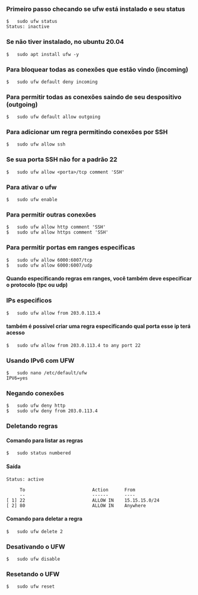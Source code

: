 ### Primeiro passo checando se ufw está instalado e seu status

```
$   sudo ufw status
Status: inactive
```

### Se não tiver instalado, no ubuntu 20.04

```
$   sudo apt install ufw -y
```

### Para bloquear todas as conexões que estão vindo (incoming)

```
$   sudo ufw default deny incoming
```

### Para permitir todas as conexões saindo de seu despositivo (outgoing)

```
$   sudo ufw default allow outgoing
```

### Para adicionar um regra permitindo conexões por SSH

```
$   sudo ufw allow ssh
```

### Se sua porta SSH não for a padrão 22

```
$   sudo ufw allow <porta>/tcp comment 'SSH'
```

### Para ativar o ufw

```
$   sudo ufw enable
```

### Para permitir outras conexões
```
$   sudo ufw allow http comment 'SSH'
$   sudo ufw allow https comment 'SSH'
```

### Para permitir portas em ranges especificas

```
$   sudo ufw allow 6000:6007/tcp
$   sudo ufw allow 6000:6007/udp
```

#### Quando especificando regras em ranges, você também deve especificar o protocolo (tpc ou udp)

### IPs especificos

```
$   sudo ufw allow from 203.0.113.4
```

#### também é possivel criar uma regra especificando qual porta esse ip terá acesso

```
$   sudo ufw allow from 203.0.113.4 to any port 22
```
### Usando IPv6 com UFW
```
$   sudo nano /etc/default/ufw
IPV6=yes
```

### Negando conexões 
```
$   sudo ufw deny http
$   sudo ufw deny from 203.0.113.4
```

### Deletando regras
#### Comando para listar as regras
```
$   sudo status numbered
```
#### Saída
```
Status: active

     To                         Action      From
     --                         ------      ----
[ 1] 22                         ALLOW IN    15.15.15.0/24
[ 2] 80                         ALLOW IN    Anywhere
```
#### Comando para deletar a regra
```
$   sudo ufw delete 2
```

### Desativando o UFW
```
$   sudo ufw disable
```
### Resetando o UFW

```
$   sudo ufw reset
```
